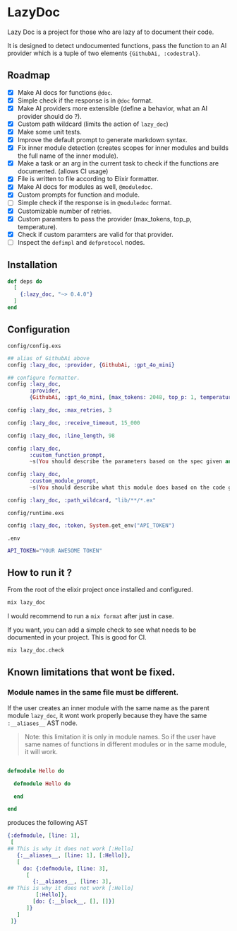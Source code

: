 # LazyDoc

Lazy Doc is a project for those who are lazy af to document their code.

It is designed to detect undocumented functions, pass the function to an AI
provider which is a tuple of two elements `{GithubAi, :codestral}`.

## Roadmap

- [X] Make AI docs for functions `@doc`.
- [X] Simple check if the response is in `@doc` format.
- [X] Make AI providers more extensible (define a behavior, what an AI provider
  should do ?).
- [X] Custom path wildcard (limits the action of `lazy_doc`)
- [X] Make some unit tests.
- [X] Improve the default prompt to generate markdown syntax.
- [X] Fix inner module detection (creates scopes for inner modules and builds
  the full name of the inner module).
- [X] Make a task or an arg in the current task to check if the functions are
  documented. (allows CI usage)
- [X] File is written to file according to Elixir formatter.
- [X] Make AI docs for modules as well, `@moduledoc`.
- [X] Custom prompts for function and module.
- [ ] Simple check if the response is in `@moduledoc` format.
- [X] Customizable number of retries.
- [X] Custom paramters to pass the provider (max\_tokens, top\_p, temperature).
- [X] Check if custom paramters are valid for that provider.
- [ ] Inspect the `defimpl` and `defprotocol` nodes.

## Installation

``` elixir
def deps do
  [
    {:lazy_doc, "~> 0.4.0"}
  ]
end
```

## Configuration

`config/config.exs`

``` elixir
## alias of GithubAi above
config :lazy_doc, :provider, {GithubAi, :gpt_4o_mini}

## configure formatter.
config :lazy_doc,
       :provider,
       {GithubAi, :gpt_4o_mini, [max_tokens: 2048, top_p: 1, temperature: 1]}

config :lazy_doc, :max_retries, 3

config :lazy_doc, :receive_timeout, 15_000

config :lazy_doc, :line_length, 98

config :lazy_doc,
       :custom_function_prompt,
       ~s(You should describe the parameters based on the spec given and give a small description of the following function.\n\nPlease do it in the following format given as an example, important do not return the header of the function, do not return a explanation of the function, your output must be only the docs in the following format.\n\n@doc """\n\n## Parameters\n\n- transaction_id - foreign key of the Transactions table.\n## Description\n Performs a search in the database\n\n## Returns\n the Transaction corresponding to transaction_id\n\n"""\n\nFunction to document:\n)

config :lazy_doc,
       :custom_module_prompt,
       ~s(You should describe what this module does based on the code given.\n\n Please do it in the following format given as an example, important do not return the code of the module, your output must be only the docs in the following format.\n\n@moduledoc """\n\n ## Main functionality\n\n The module GithubAi provides a way of communicating with Github AI API.\n\n ## Description\n\n It implements the behavior Provider a standard way to use a provider in LazyDoc.\n"""\n\nModule to document:\n)

config :lazy_doc, :path_wildcard, "lib/**/*.ex"
```

`config/runtime.exs`

``` elixir
config :lazy_doc, :token, System.get_env("API_TOKEN")
```

`.env`

``` bash
API_TOKEN="YOUR AWESOME TOKEN"
```

## How to run it ?

From the root of the elixir project once installed and configured.

``` bash
mix lazy_doc
```

I would recommend to run a `mix format` after just in case.

If you want, you can add a simple check to see what needs to be documented in
your project. This is good for CI.

``` bash
mix lazy_doc.check
```

## Known limitations that wont be fixed.

### Module names in the same file must be different.

If the user creates an inner module with the same name as the parent module
`lazy_doc`, it wont work properly because they have the same `:__aliases__` AST
node.

> Note: this limitation it is only in module names. So if the user have same
> names of functions in different modules or in the same module, it will work.

``` elixir

defmodule Hello do

  defmodule Hello do

  end

end
```

produces the following AST

``` elixir
{:defmodule, [line: 1],
 [
## This is why it does not work [:Hello] 
   {:__aliases__, [line: 1], [:Hello]},
   [
     do: {:defmodule, [line: 3],
      [
        {:__aliases__, [line: 3],
## This is why it does not work [:Hello] 
         [:Hello]},
        [do: {:__block__, [], []}]
      ]}
   ]
 ]}
```

